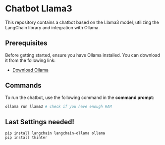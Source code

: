 # Chatbot Llama3

This repository contains a chatbot based on the Llama3 model, utilizing the LangChain library and integration with Ollama.

## Prerequisites

Before getting started, ensure you have Ollama installed. You can download it from the following link:

- [Download Ollama](https://ollama.com/download)

## Commands

To run the chatbot, use the following command in the **command prompt**:

```bash
ollama run llama3 # check if you have enough RAM
```

## Last Settings needed!
```
pip install langchain langchain-ollama ollama
pip install tkinter
```
